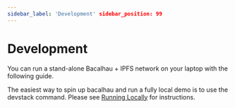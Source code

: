 ```yaml
---
sidebar_label: 'Development' sidebar_position: 99
---
```


# Development

You can run a stand-alone Bacalhau + IPFS network on your laptop with the following guide.

The easiest way to spin up bacalhau and run a fully local demo is to use the devstack command. Please see [Running Locally](https://github.com/filecoin-project/bacalhau/blob/main/docs/running_locally.md) for instructions.
